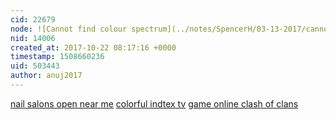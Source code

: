 ```yaml
---
cid: 22679
node: ![Cannot find colour spectrum](../notes/SpencerH/03-13-2017/cannot-find-colour-spectrum)
nid: 14006
created_at: 2017-10-22 08:17:16 +0000
timestamp: 1508660236
uid: 503443
author: anuj2017
---
```


<a href="http://nailsalonsnearmenow.com/">nail salons open near me</a>
<a href="http://evioconcepts.com/youtube-downloader-converter-to-mp3-mp4-avi/">colorful indtex tv</a>
<a href="http://clashofclansapk.org/">game online clash of clans</a>